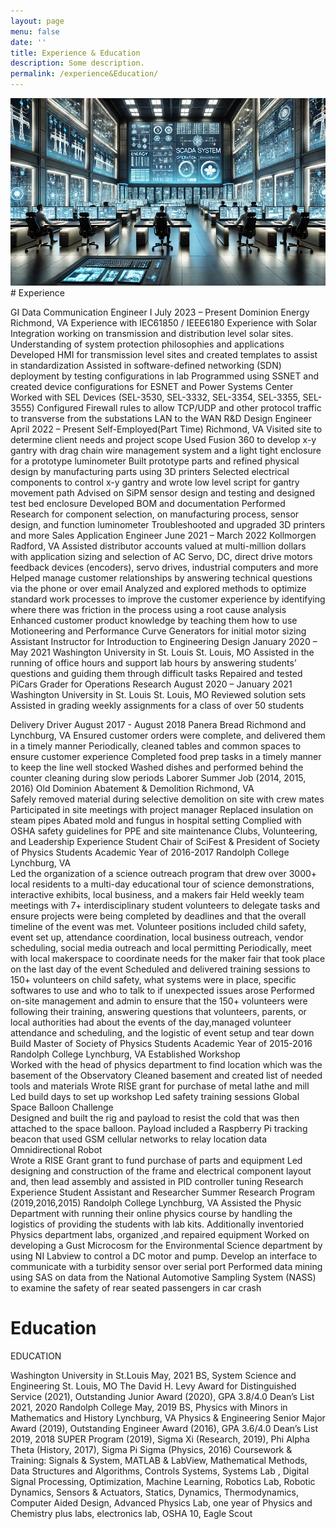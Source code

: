 ```yaml
---
layout: page
menu: false
date: ''
title: Experience & Education
description: Some description.
permalink: /experience&Education/
---
```


<img class="img" src="/assets/img/SCADA.PNG" alt="WZV" width="593" height="300">
# Experience

GI Data Communication Engineer I                                                                                       July 2023 – Present
Dominion Energy                                                                                                                                       Richmond, VA
Experience with IEC61850 / IEEE6180 
Experience with Solar Integration working on transmission and distribution level solar sites.
Understanding of system protection philosophies and applications
Developed HMI for transmission level sites and created templates to assist in standardization
Assisted in software-defined networking (SDN) deployment by testing configurations in lab
Programmed using SSNET and created device configurations for ESNET and Power Systems Center
Worked with SEL Devices (SEL-3530, SEL-3332, SEL-3354, SEL-3355, SEL-3555)
Configured Firewall rules to allow TCP/UDP and other protocol traffic to transverse from the substations LAN to the WAN
R&D Design Engineer 							                          April 2022 – Present
Self-Employed(Part Time)                                                                                                                            Richmond, VA
Visited site to determine client needs and project scope
Used Fusion 360 to develop x-y gantry with drag chain wire management system and a light tight enclosure for a prototype luminometer
Built prototype parts and refined physical design by manufacturing parts using 3D printers
Selected electrical components to control x-y gantry and wrote low level script for gantry movement path
Advised on SiPM sensor design and testing and designed test bed enclosure
Developed BOM and documentation
Performed Research for component selection, on manufacturing process, sensor design, and function luminometer
Troubleshooted and upgraded 3D printers and more
Sales Application Engineer						                                June 2021 – March 2022
Kollmorgen										                             Radford, VA
Assisted distributor accounts valued at multi-million dollars with application sizing and selection of AC Servo,  DC, direct drive motors feedback devices (encoders), servo drives, industrial computers and more 
Helped manage customer relationships by answering technical questions via the phone or over email
Analyzed and explored methods to optimize standard work processes to improve the customer experience by identifying where there was friction in the process using a root cause analysis 
Enhanced customer product knowledge by teaching them how to use Motioneering and Performance Curve Generators for initial motor sizing
Assistant Instructor for Introduction to Engineering Design 		                  January 2020 – May 2021
Washington University in St. Louis									               St. Louis, MO
Assisted in the running of office hours and support lab hours by answering students’ questions and guiding them through difficult tasks
Repaired and tested PiCars
Grader for Operations Research 						              August 2020 – January 2021
Washington University in St. Louis									               St. Louis, MO
Reviewed solution sets 
Assisted in grading weekly assignments for a class of over 50 students 

Delivery Driver  								              August 2017 -  August 2018
Panera Bread	                                                                                                                 Richmond and Lynchburg, VA
Ensured customer orders were complete, and delivered them in a timely manner
Periodically, cleaned tables and common spaces to ensure customer experience
Completed food prep tasks in a timely manner to keep the line well stocked
Washed dishes and performed behind the counter cleaning during slow periods
Laborer                                                                                                                     Summer Job (2014, 2015, 2016)
Old Dominion Abatement & Demolition                                                                                                      Richmond, VA                                                                                                                            
Safely removed material during selective demolition on site with crew mates
Participated in site meetings with project manager
Replaced insulation on steam pipes
Abated mold and fungus in hospital setting
Complied with OSHA safety guidelines for PPE and site maintenance
Clubs, Volunteering, and Leadership Experience
Student Chair of SciFest & President of Society of Physics Students                    Academic Year of 2016-2017
Randolph College                                                                                                                                                                 Lynchburg, VA                                                           
Led the organization of a science outreach program that drew over 3000+ local  residents to a multi-day educational tour of science demonstrations, interactive exhibits, local business, and a makers fair
 Held weekly team meetings with 7+ interdisciplinary student volunteers to delegate tasks and ensure projects were being completed by deadlines and that the overall timeline of the event was met. Volunteer positions included child safety, event set up, attendance coordination, local business outreach, vendor scheduling, social media outreach and local permitting
Periodically, meet with local makerspace to coordinate needs for the maker fair that took place on the last day of the event
Scheduled and delivered training sessions to 150+ volunteers on child safety, what systems were in place, specific softwares to use and who to talk to if unexpected issues arose
Performed on-site management and admin to ensure that the 150+ volunteers were following their training, answering questions that volunteers, parents, or local authorities had about the events of the day,managed volunteer attendance and scheduling, and the logistic of event setup and tear down
Build Master of Society of Physics Students                                                            Academic Year of 2015-2016                                                                                              
Randolph College                                                                                                                                                                 Lynchburg, VA
Established Workshop                                                                                                                                                          
Worked with the head of physics department to find location which was the basement of the Observatory 
Cleaned basement and created list of needed tools and materials
Wrote RISE grant for purchase of metal lathe and mill
Led build days to set up workshop
Led safety training sessions
Global Space Balloon Challenge         
Designed and built the rig and payload to resist the cold that was then attached to the space balloon. Payload included a Raspberry Pi tracking beacon that used GSM cellular networks to relay location data
Omnidirectional Robot                                         
Wrote a RISE Grant  grant to fund purchase of parts and equipment
Led designing and construction of the frame and electrical component layout and, then lead assembly and assisted in PID controller tuning
Research Experience
Student Assistant and Researcher				         Summer Research Program (2019,2016,2015)
Randolph College 								                                     Lynchburg, VA
Assisted the Physic Department with running their online physics course by handling the logistics of providing the students with lab kits. Additionally inventoried Physics department labs, organized ,and repaired equipment
Worked on developing a Gust Microcosm for the Environmental Science department by using NI Labview to control a DC motor and pump. Develop an interface to communicate with a turbidity sensor over serial port
Performed data mining using SAS on data from the National Automotive Sampling System (NASS) to examine the safety of rear seated passengers in car crash
# Education
EDUCATION 

Washington University in St.Louis					                     	                               May, 2021 
BS, System Science and Engineering 				   			                           St. Louis, MO
The David H. Levy Award for Distinguished Service (2021), Outstanding Junior Award (2020), GPA 3.8/4.0
Dean’s List 2021, 2020
Randolph College					                     	                                                       May, 2019
BS, Physics with Minors in Mathematics and History				   			             Lynchburg, VA
Physics & Engineering Senior Major Award (2019), Outstanding Engineer Award (2016), GPA 3.6/4.0
Dean’s List 2019, 2018
SUPER Program (2019), Sigma Xi (Research, 2019), Phi Alpha Theta (History, 2017), Sigma Pi Sigma (Physics, 2016)
Coursework & Training: Signals & System, MATLAB & LabView, Mathematical Methods, Data Structures and Algorithms, Controls Systems, Systems Lab , Digital Signal Processing, Optimization, Machine Learning, Robotics Lab, Robotic Dynamics, Sensors & Actuators, Statics, Dynamics, Thermodynamics, Computer Aided Design, Advanced Physics Lab, one year of Physics and Chemistry plus labs, electronics lab,  OSHA 10, Eagle Scout

